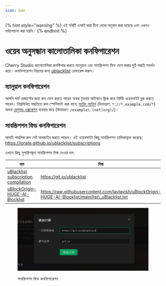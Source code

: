 ```yaml
---
icon: ban
---
```


{% hint style="warning" %}
এই নথিটি এআই দ্বারা চীনা থেকে অনুবাদ করা হয়েছে এবং এখনও পর্যালোচনা করা হয়নি।
{% endhint %}

# ওয়েব অনুসন্ধান কালোতালিকা কনফিগারেশন

Cherry Studio কালোতালিকা কনফিগার করতে ম্যানুয়াল এবং সাবস্ক্রিপশন ফিড যোগ করার দুটি পদ্ধতি সমর্থন করে। কনফিগারেশন নিয়মের জন্য [ublacklist](https://github.com/iorate/ublacklist) রেফারেন্স করুন।

## ম্যানুয়াল কনফিগারেশন

আপনি সার্চ রেজাল্টের জন্য রুল যোগ করতে পারেন অথবা টুলবার আইকনে ক্লিক করে নির্দিষ্ট ওয়েবসাইট ব্লক করতে পারেন। নিম্নলিখিত পদ্ধতিতে রুল স্পেসিফাই করা যাবে: [ম্যাচিং প্যাটার্ন](https://developer.mozilla.org/zh-CN/docs/mozilla/add-ons/webextensions/match_patterns) (উদাহরণ: `*://*.example.com/*`) অথবা [রেগুলার এক্সপ্রেশন](https://developer.mozilla.org/zh-CN/docs/web/javascript/guide/regular_expressions) ব্যবহার করে (উদাহরণ: `/example\.(net|org)/`)।

## সাবস্ক্রিপশন ফিড কনফিগারেশন

আপনি পাবলিক রুল সেট সাবস্ক্রাইব করতে পারেন। এই ওয়েবসাইট কিছু সাবস্ক্রিপশন তালিকাভুক্ত করেছে:\
https://iorate.github.io/ublacklist/subscriptions

এখানে কিছু সুপারিশকৃত সাবস্ক্রিপশন লিঙ্ক দেওয়া হল:

| নাম                                                                                                   | লিঙ্ক                                                                                                                               | প্রকার   |
| ----------------------------------------------------------------------------------------------------- | ----------------------------------------------------------------------------------------------------------------------------------- | ------- |
| [uBlacklist subscription compilation](https://github.com/eallion/uBlacklist-subscription-compilation) | https://git.io/ublacklist                                                                                                           | চীনা    |
| [uBlockOrigin-HUGE-AI-Blocklist](https://github.com/laylavish/uBlockOrigin-HUGE-AI-Blocklist)         | https://raw.githubusercontent.com/laylavish/uBlockOrigin-HUGE-AI-Blocklist/main/list\_uBlacklist.txt                               | এআই উৎপন্ন |

<figure><img src="../.gitbook/assets/blacklist1.jpg" alt=""><figcaption><p>সাবস্ক্রিপশন ফিড কনফিগারেশন</p></figcaption></figure>